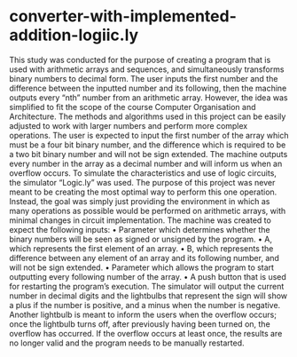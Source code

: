 # converter-with-implemented-addition-logiic.ly
This study was conducted for the purpose of creating a program that is used with arithmetic arrays and sequences, and simultaneously transforms binary numbers to decimal form. The user inputs the first number and the difference between the inputted number and its following, then the machine outputs every “nth” number from an arithmetic array. However, the idea was simplified to fit the scope of the course Computer Organisation and Architecture. The methods and algorithms used in this project can be easily adjusted to work with larger numbers and perform more complex operations. The user is expected to input the first number of the array which must be a four bit binary number, and the difference which is required to be a two bit binary number and will not be sign extended. The machine outputs every number in the array as a decimal number and will inform us when an overflow occurs. To simulate the characteristics and use of logic circuits, the simulator “Logic.ly” was used. The purpose of this project was never meant to be creating the most optimal way to perform this one operation. Instead, the goal was simply just providing the environment in which as many operations as possible would be performed on arithmetic arrays, with minimal changes in circuit implementation.
The machine was created to expect the following inputs: 
•	Parameter which determines whether the binary numbers will be seen as signed or unsigned by the program.
•	A, which represents the first element of an array.
•	B, which represents the difference between any element of an array and its following number, and will not be sign extended. 
•	Parameter which allows the program to start outputting every following number of the array.
•	A push button that is used for restarting the program’s execution.
The simulator will output the current number in decimal digits and the lightbulbs that represent the sign will show a plus if the number is positive, and a minus when the number is negative. Another lightbulb is meant to inform the users when the overflow occurs; once the lightbulb turns off, after previously having been turned on, the overflow has occurred. If the overflow occurs at least once, the results are no longer valid and the program needs to be manually restarted.
